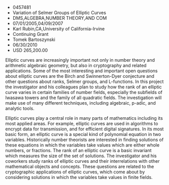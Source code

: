 
* 0457481
* Variation of Selmer Groups of Elliptic Curves
* DMS,ALGEBRA,NUMBER THEORY,AND COM
* 07/01/2005,04/09/2007
* Karl Rubin,CA,University of California-Irvine
* Continuing Grant
* Tomek Bartoszynski
* 06/30/2010
* USD 265,200.00

Elliptic curves are increasingly important not only in number theory and
arithmetic algebraic geometry, but also in cryptography and related
applications. Some of the most interesting and important open questions about
elliptic curves are the Birch and Swinnerton-Dyer conjecture and other questions
about ranks, Selmer groups, and L-functions. In this project the investigator
and his colleagues plan to study how the rank of an elliptic curve varies in
certain families of number fields, especially the subfields of Iwasawa towers
and the family of all quadratic fields. The investigation will make use of many
different techniques, including algebraic, p-adic, and analytic tools.

Elliptic curves play a central role in many parts of mathematics including its
most applied areas. For example, elliptic curves are used in algorithms to
encrypt data for transmission, and for efficient digital signatures. In its most
basic form, an elliptic curve is a special kind of polynomial equation in two
variables. Historically number theorists are interested in finding solutions of
these equations in which the variables take values which are either whole
numbers, or fractions. The rank of an elliptic curve is a basic invariant which
measures the size of the set of solutions. The investigator and his coworkers
study ranks of elliptic curves and their interrelations with other mathematical
objects and concepts. These questions are related to the cryptographic
applications of elliptic curves, which come about by considering solutions in
which the variables take values in finite fields.
